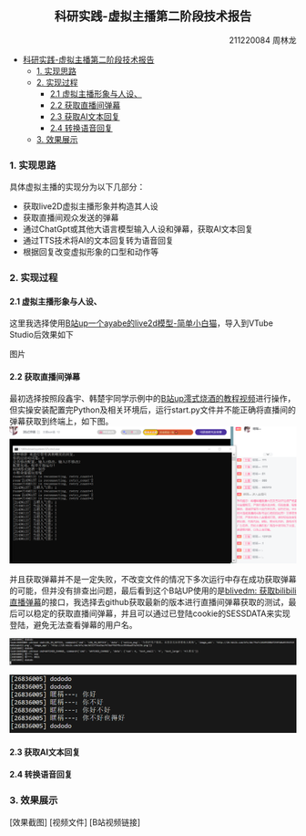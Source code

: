 ## <center>科研实践-虚拟主播第二阶段技术报告</center>
<p align = right>211220084 周林龙</p>  

<!-- @import "[TOC]" {cmd="toc" depthFrom=1 depthTo=6 orderedList=false} -->

<!-- code_chunk_output -->

- [科研实践-虚拟主播第二阶段技术报告](#center科研实践-虚拟主播第二阶段技术报告center)
  - [1. 实现思路](#1-实现思路)
  - [2. 实现过程](#2-实现过程)
    - [2.1 虚拟主播形象与人设、](#21-虚拟主播形象与人设)
    - [2.2 获取直播间弹幕](#22-获取直播间弹幕)
    - [2.3 获取AI文本回复](#23-获取ai文本回复)
    - [2.4 转换语音回复](#24-转换语音回复)
  - [3. 效果展示](#3-效果展示)

<!-- /code_chunk_output -->

<p style="page-break-after:always;"></p>

### 1. 实现思路
具体虚拟主播的实现分为以下几部分：

- 获取live2D虚拟主播形象并构造其人设
- 获取直播间观众发送的弹幕
- 通过ChatGpt或其他大语言模型输入人设和弹幕，获取AI文本回复
- 通过TTS技术将AI的文本回复转为语音回复
- 根据回复改变虚拟形象的口型和动作等

### 2. 实现过程
#### 2.1 虚拟主播形象与人设、

这里我选择使用[B站up一个ayabe的live2d模型-简单小白猫](https://www.bilibili.com/video/BV14v4y1p7eR)，导入到VTube Studio后效果如下

图片



#### 2.2 获取直播间弹幕

最初选择按照段鑫宇、韩楚宇同学示例中的[B站up澪式烧酒的教程视频](https://www.bilibili.com/video/BV1EM411T7PR/)进行操作，但实操安装配置完Python及相关环境后，运行start.py文件并不能正确将直播间的弹幕获取到终端上，如下图。
![image-20240122151832069](\image\image-20240122151832069.png)

并且获取弹幕并不是一定失败，不改变文件的情况下多次运行中存在成功获取弹幕的可能，但并没有排查出问题，最后看到这个B站UP使用的是[blivedm: 获取bilibili直播弹幕](https://github.com/xfgryujk/blivedm)的接口，我选择去github获取最新的版本进行直播间弹幕获取的测试，最后可以稳定的获取直播间弹幕，并且可以通过已登陆cookie的SESSDATA来实现登陆，避免无法查看弹幕的用户名。

![image-20240122152125892](\image\image-20240122152125892.png)

![image-20240122152536944](\image\image-20240122152536944.png)



#### 2.3 获取AI文本回复

#### 2.4 转换语音回复


### 3. 效果展示
[效果截图]
[视频文件]
[B站视频链接]
